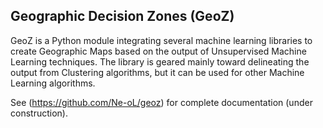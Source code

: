 ## Geographic Decision Zones (GeoZ)


GeoZ is a Python module integrating several machine learning libraries to create Geographic Maps based on the output of 
Unsupervised Machine Learning techniques. The library is geared mainly toward delineating the output from Clustering 
algorithms, but it can be used for other Machine Learning algorithms.

See (https://github.com/Ne-oL/geoz) for complete documentation (under construction).
